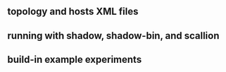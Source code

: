 ## topology and hosts XML files

## running with shadow, shadow-bin, and scallion

## build-in example experiments